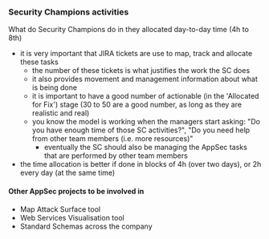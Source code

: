 ### Security Champions activities

What do Security Champions do in they allocated day-to-day time (4h to 8th)

* it is very important that JIRA tickets are use to map, track and allocate these tasks
  * the number of these tickets is what justifies the work the SC does
  * it also provides movement and management information about what is being done
  * it is important to have a good number of actionable (in the 'Allocated for Fix') stage (30 to 50 are a good number, as long as they are realistic and real)
  * you know the model is working when the managers start asking: "Do you have enough time of those SC activities?", "Do you need help from other team members (i.e. more resources)"
    * eventually the SC should also be managing the AppSec tasks that are performed by other team members
* the time allocation is better if done in blocks of 4h (over two days), or 2h every day (at the same time)  

#### Other AppSec projects to be involved in

* Map Attack Surface tool
* Web Services Visualisation tool
* Standard Schemas across the company
